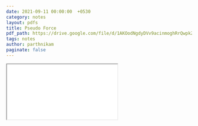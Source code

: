 ```yaml
---
date: 2021-09-11 00:00:00  +0530
category: notes
layout: pdfs
title: Pseudo Force
pdf_path: https://drive.google.com/file/d/1AKOodNgdyDVv9acinmoghRrQwpkZ3_vO/preview?usp=sharing
tags: notes
author: parthnikam
paginate: false
---
```


<iframe class="embed-pdf" src="{{ page.pdf_path }}#toolbar=0" seamless="seamless" scrolling="no" style="overflow:hidden"></iframe>
